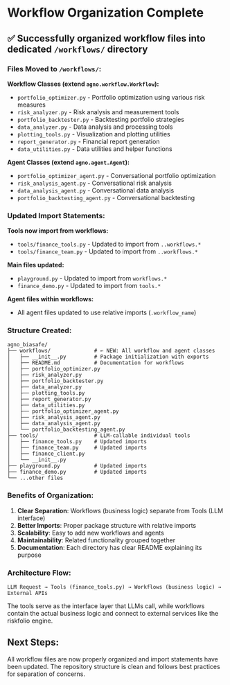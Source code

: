 # Workflow Organization Complete

## ✅ Successfully organized workflow files into dedicated `/workflows/` directory

### Files Moved to `/workflows/`:

**Workflow Classes (extend `agno.workflow.Workflow`):**
- `portfolio_optimizer.py` - Portfolio optimization using various risk measures
- `risk_analyzer.py` - Risk analysis and measurement tools  
- `portfolio_backtester.py` - Backtesting portfolio strategies
- `data_analyzer.py` - Data analysis and processing tools
- `plotting_tools.py` - Visualization and plotting utilities
- `report_generator.py` - Financial report generation
- `data_utilities.py` - Data utilities and helper functions

**Agent Classes (extend `agno.agent.Agent`):**
- `portfolio_optimizer_agent.py` - Conversational portfolio optimization
- `risk_analysis_agent.py` - Conversational risk analysis  
- `data_analysis_agent.py` - Conversational data analysis
- `portfolio_backtesting_agent.py` - Conversational backtesting

### Updated Import Statements:

**Tools now import from workflows:**
- `tools/finance_tools.py` - Updated to import from `..workflows.*`
- `tools/finance_team.py` - Updated to import from `..workflows.*`

**Main files updated:**
- `playground.py` - Updated to import from `workflows.*`
- `finance_demo.py` - Updated to import from `tools.*`

**Agent files within workflows:**
- All agent files updated to use relative imports (`.workflow_name`)

### Structure Created:

```
agno_biasafe/
├── workflows/              # ← NEW: All workflow and agent classes
│   ├── __init__.py         # Package initialization with exports
│   ├── README.md           # Documentation for workflows
│   ├── portfolio_optimizer.py
│   ├── risk_analyzer.py
│   ├── portfolio_backtester.py
│   ├── data_analyzer.py
│   ├── plotting_tools.py
│   ├── report_generator.py
│   ├── data_utilities.py
│   ├── portfolio_optimizer_agent.py
│   ├── risk_analysis_agent.py
│   ├── data_analysis_agent.py
│   └── portfolio_backtesting_agent.py
├── tools/                  # LLM-callable individual tools
│   ├── finance_tools.py    # Updated imports
│   ├── finance_team.py     # Updated imports  
│   ├── finance_client.py
│   └── __init__.py
├── playground.py           # Updated imports
├── finance_demo.py         # Updated imports
└── ...other files
```

### Benefits of Organization:

1. **Clear Separation**: Workflows (business logic) separate from Tools (LLM interface)
2. **Better Imports**: Proper package structure with relative imports
3. **Scalability**: Easy to add new workflows and agents
4. **Maintainability**: Related functionality grouped together
5. **Documentation**: Each directory has clear README explaining its purpose

### Architecture Flow:

```
LLM Request → Tools (finance_tools.py) → Workflows (business logic) → External APIs
```

The tools serve as the interface layer that LLMs call, while workflows contain the actual business logic and connect to external services like the riskfolio engine.

## Next Steps:

All workflow files are now properly organized and import statements have been updated. The repository structure is clean and follows best practices for separation of concerns.
